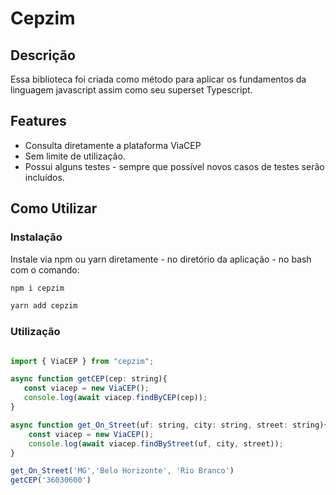 # Cepzim

## Descrição

Essa biblioteca foi criada como método para aplicar os fundamentos da linguagem javascript assim como seu superset Typescript.

## Features

 * Consulta diretamente a plataforma ViaCEP
 * Sem limite de utilização.
 * Possui alguns testes - sempre que possível novos casos de testes serão incluídos.

## Como Utilizar

### Instalação

Instale via npm ou yarn diretamente - no diretório da aplicação - no bash com o comando:

```bash
npm i cepzim
```

```bash
yarn add cepzim 
```
### Utilização

```javascript

import { ViaCEP } from "cepzim";

async function getCEP(cep: string){
   const viacep = new ViaCEP();
   console.log(await viacep.findByCEP(cep));
}

async function get_On_Street(uf: string, city: string, street: string){
    const viacep = new ViaCEP();
    console.log(await viacep.findByStreet(uf, city, street));
}

get_On_Street('MG','Belo Horizonte', 'Rio Branco')
getCEP('36030600')

```
